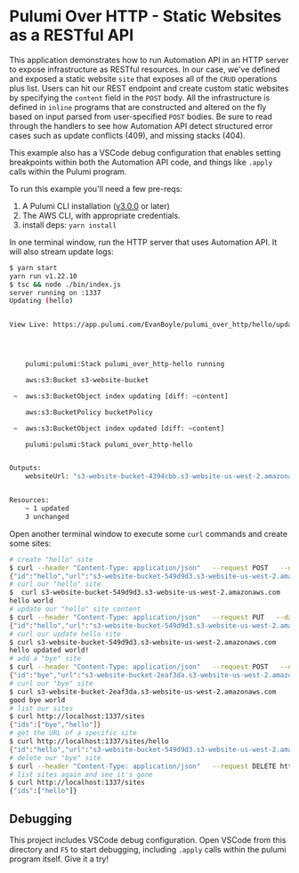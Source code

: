 # Pulumi Over HTTP - Static Websites as a RESTful API

This application demonstrates how to run Automation API in an HTTP server to expose infrastructure as RESTful resources. In our case, we've defined and exposed a static website `site` that exposes all of the `CRUD` operations plus list. Users can hit our REST endpoint and create custom static websites by specifying the `content` field in the `POST` body. All the infrastructure is defined in `inline` programs that are constructed and altered on the fly based on input parsed from user-specified `POST` bodies. Be sure to read through the handlers to see how Automation API detect structured error cases such as update conflicts (409), and missing stacks (404).

This example also has a VSCode debug configuration that enables setting breakpoints within both the Automation API code, and things like `.apply` calls within the Pulumi program.

To run this example you'll need a few pre-reqs:
1. A Pulumi CLI installation ([v3.0.0](https://www.pulumi.com/docs/get-started/install/versions/) or later)
2. The AWS CLI, with appropriate credentials.
3. install deps: `yarn install`

In one terminal window, run the HTTP server that uses Automation API. It will also stream update logs:

```bash
$ yarn start
yarn run v1.22.10
$ tsc && node ./bin/index.js
server running on :1337
Updating (hello)


View Live: https://app.pulumi.com/EvanBoyle/pulumi_over_http/hello/updates/4




    pulumi:pulumi:Stack pulumi_over_http-hello running

    aws:s3:Bucket s3-website-bucket

 ~  aws:s3:BucketObject index updating [diff: ~content]

    aws:s3:BucketPolicy bucketPolicy

 ~  aws:s3:BucketObject index updated [diff: ~content]

    pulumi:pulumi:Stack pulumi_over_http-hello


Outputs:
    websiteUrl: "s3-website-bucket-4394cbb.s3-website-us-west-2.amazonaws.com"


Resources:
    ~ 1 updated
    3 unchanged
```

Open another terminal window to execute some `curl` commands and create some sites:

```bash
# create "hello" site
$ curl --header "Content-Type: application/json"   --request POST   --data '{"id":"hello","content":"hello world\n"}'   http://localhost:1337/sites
{"id":"hello","url":"s3-website-bucket-549d9d3.s3-website-us-west-2.amazonaws.com"}
# curl our "hello" site
$  curl s3-website-bucket-549d9d3.s3-website-us-west-2.amazonaws.com
hello world
# update our "hello" site content
$ curl --header "Content-Type: application/json"   --request PUT   --data '{"id":"hello","content":"hello updated world!\n"}'   http://localhost:1337/sites/hello
{"id":"hello","url":"s3-website-bucket-549d9d3.s3-website-us-west-2.amazonaws.com"}
# curl our update hello site
$ curl s3-website-bucket-549d9d3.s3-website-us-west-2.amazonaws.com
hello updated world!
# add a "bye" site
$ curl --header "Content-Type: application/json"   --request POST   --data '{"id":"bye","content":"good bye world\n"}'   http://localhost:1337/sites
{"id":"bye","url":"s3-website-bucket-2eaf3da.s3-website-us-west-2.amazonaws.com"}
# curl our "bye" site
$ curl s3-website-bucket-2eaf3da.s3-website-us-west-2.amazonaws.com
good bye world
# list our sites
$ curl http://localhost:1337/sites
{"ids":["bye","hello"]}
# get the URL of a specific site
$ curl http://localhost:1337/sites/hello
{"id":"hello","url":"s3-website-bucket-549d9d3.s3-website-us-west-2.amazonaws.com"}
# delete our "bye" site
$ curl --header "Content-Type: application/json"   --request DELETE http://localhost:1337/sites/bye
# list sites again and see it's gone
$ curl http://localhost:1337/sites
{"ids":["hello"]}
```


## Debugging

This project includes VSCode debug configuration. Open VSCode from this directory and `F5` to start debugging, including `.apply` calls within the pulumi program itself. Give it a try!
